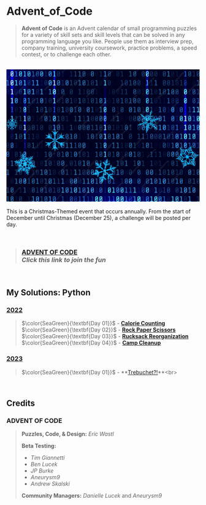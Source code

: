 # Advent_of_Code
> **Advent of Code** is an Advent calendar of small programming puzzles for a variety of skill sets and skill levels that can be solved in any programming language you like. People use them as interview prep, company training, university coursework, practice problems, a speed contest, or to challenge each other.

<br>

<img src=https://github.com/Kyros0718/Advent_of_Code/blob/main/Media/Binary%20Codes%20and%20Snow%20Flakes_%20Landscape.png>

This is a Christmas-Themed event that occurs annually. From the start of December until Christmas (December 25), a challenge will be posted per day.

<br>

> ### [ADVENT OF CODE](https://adventofcode.com/)<br>_Click this link to join the fun_

<br>

## My Solutions: Python
### [2022](https://github.com/Kyros0718/Advent_of_Code/tree/main/Advent_2022) 

>$\color{SeaGreen}{\textbf{Day 01}}$ - **[Calorie Counting](https://github.com/Kyros0718/Advent_of_Code/tree/main/Advent_2022/01-Calorie_Counting)**<br>
$\color{SeaGreen}{\textbf{Day 02}}$ - **[Rock Paper Scissors](https://github.com/Kyros0718/Advent_of_Code/tree/main/Advent_2022/02-Rock_Paper_Scissors)**<br>
$\color{SeaGreen}{\textbf{Day 03}}$ - **[Rucksack Reorganization](https://github.com/Kyros0718/Advent_of_Code/tree/main/Advent_2022/03-Rucksack_Reorganization)**<br>
$\color{SeaGreen}{\textbf{Day 04}}$ - **[Camp Cleanup](https://github.com/Kyros0718/Advent_of_Code/tree/main/Advent_2022/04-Camp_Cleanup)**<br>

### [2023](https://github.com/Kyros0718/Advent_of_Code/tree/main/Advent_2023) 

>$\color{SeaGreen}{\textbf{Day 01}}$ - **[Trebuchet?!](https://github.com/Kyros0718/Advent_of_Code/tree/main/Advent_2023/01-Trebuchet%3F!)**<br>

<br>

## Credits
### ADVENT OF CODE 
> **Puzzles, Code, & Design:** _Eric Wastl_
>
> **Beta Testing:**
> - _Tim Giannetti_
> - _Ben Lucek_
> - _JP Burke_
> - _Aneurysm9_
> - _Andrew Skalski_
> 
> **Community Managers:** _Danielle Lucek_ and _Aneurysm9_
